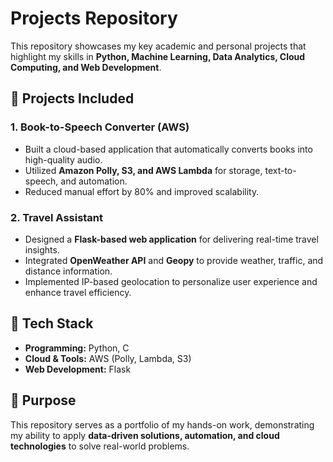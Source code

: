 # Projects Repository

This repository showcases my key academic and personal projects that highlight my skills in **Python, Machine Learning, Data Analytics, Cloud Computing, and Web Development**.  

## 🔹 Projects Included

### 1. Book-to-Speech Converter (AWS)
- Built a cloud-based application that automatically converts books into high-quality audio.  
- Utilized **Amazon Polly, S3, and AWS Lambda** for storage, text-to-speech, and automation.  
- Reduced manual effort by 80% and improved scalability.  

### 2. Travel Assistant
- Designed a **Flask-based web application** for delivering real-time travel insights.  
- Integrated **OpenWeather API** and **Geopy** to provide weather, traffic, and distance information.  
- Implemented IP-based geolocation to personalize user experience and enhance travel efficiency.  

## 🚀 Tech Stack
- **Programming:** Python, C  
- **Cloud & Tools:** AWS (Polly, Lambda, S3)  
- **Web Development:** Flask  

## 🎯 Purpose
This repository serves as a portfolio of my hands-on work, demonstrating my ability to apply **data-driven solutions, automation, and cloud technologies** to solve real-world problems.
